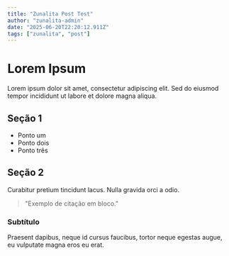 ```yaml
---
title: "Zunalita Post Test"
author: "zunalita-admin"
date: "2025-06-20T22:20:12.911Z"
tags: ["zunalita", "post"]
---
```


# Lorem Ipsum

Lorem ipsum dolor sit amet, consectetur adipiscing elit. Sed do eiusmod tempor incididunt ut labore et dolore magna aliqua.

## Seção 1

- Ponto um
- Ponto dois
- Ponto três

## Seção 2

Curabitur pretium tincidunt lacus. Nulla gravida orci a odio.

> "Exemplo de citação em bloco."
### Subtítulo

Praesent dapibus, neque id cursus faucibus, tortor neque egestas augue, eu vulputate magna eros eu erat.
